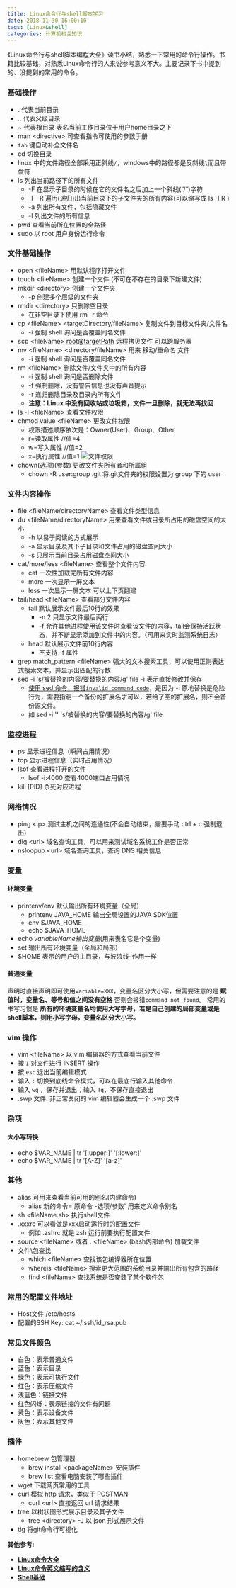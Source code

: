 ```yaml
---
title: Linux命令行与shell脚本学习
date: 2018-11-30 16:00:10
tags: [Linux&shell]
categories: 计算机相关知识
---
```

《Linux命令行与shell脚本编程大全》读书小结，熟悉一下常用的命令行操作。书籍比较基础，对熟悉Linux命令行的人来说参考意义不大。主要记录下书中提到的、没提到的常用的命令。
<!--more-->
### 基础操作
* . 代表当前目录
* .. 代表父级目录
* ~ 代表根目录 表名当前工作目录位于用户home目录之下
* man <directive\> 可查看指令可使用的参数手册
* `tab` 键自动补全文件名
* cd 切换目录
* linux 中的文件路径全部采用正斜线`/`，windows中的路径都是反斜线`\`而且带盘符
* ls 列出当前路径下的所有文件
    * -F 在显示子目录的时候在它的文件名之后加上一个斜线(“/”)字符
    * -F -R 遍历(递归)出当前目录下的子文件夹的所有内容(可以缩写成 ls -FR )
    * -a 列出所有文件，包括隐藏文件
    * -l 列出文件的所有信息
* pwd 查看当前所在位置的全路径
* sudo 以 root 用户身份运行命令
  
### 文件基础操作
* open <fileName\> 用默认程序打开文件
* touch <fileName\> 创建一个文件 (不可在不存在的目录下新建文件)
* mkdir <directory\> 创建一个文件夹
    * -p 创建多个层级的文件夹
* rmdir <directory\> 只删除空目录
    * 在非空目录下使用 rm -r 命令
* cp <fileName\> <targetDirectory/fileName> 复制文件到目标文件夹/文件名
    * -i 强制 shell 询问是否覆盖同名文件
* scp <fileName\> <root@targetPath> 远程拷贝文件 可以跨服务器
* mv <fileName\> <directory/fileName> 用来 移动/重命名 文件
    * -i 强制 shell 询问是否覆盖同名文件
* rm <fileName\> 删除文件/文件夹中的所有内容
    * -i 强制 shell 询问是否删除文件
    * -f 强制删除，没有警告信息也没有声音提示
    * -r 递归删除目录及目录内所有文件  
    * __注意：Linux 中没有回收站或垃圾箱，文件一旦删除，就无法再找回__
* ls -l <fileName\> 查看文件权限
* chmod value <fileName\> 更改文件权限
  * 权限描述顺序依次是：Owner(User)、Group、Other
  * r=读取属性 //值=4
  * w=写入属性 //值=2
  * x=执行属性 //值=1
  ![文件权限](/file-permissions.png)
* chown(选项)(参数) 更改文件夹所有者和所属组
  * chown -R user:group .git 将.git文件夹的权限设置为 group 下的 user
  
### 文件内容操作
* file <fileName/directoryName\> 查看文件类型信息
* du <fileName/directoryName\> 用来查看文件或目录所占用的磁盘空间的大小
    * -h 以易于阅读的方式展示
    * -a 显示目录及其下子目录和文件占用的磁盘空间大小
    * -s 只展示当前目录占用磁盘空间大小
* cat/more/less <fileName\> 查看整个文件内容
    * cat 一次性加载完所有文件内容
    * more 一次显示一屏文本
    * less 一次显示一屏文本 可以上下页翻建
* tail/head <fileName\> 查看部分文件内容
    * tail 默认展示文件最后10行的效果
        * -n 2 只显示文件最后两行
        * -f 允许其他进程使用该文件时查看该文件的内容，tail会保持活跃状态，并不断显示添加到文件中的内容。（可用来实时监测系统日志）
    * head 默认展示文件前10行内容
        * 不支持 -f 属性
* grep match_pattern <fileName\> 强大的文本搜索工具，可以使用正则表达式搜索文本，并显示出匹配的行数
* sed -i 's/被替换的内容/要替换的内容/g' file  -i 表示直接修改并保存
    * [使用 sed 命令，报错`invalid command code`](https://blog.csdn.net/u010339879/article/details/90107977)，是因为 -i 原地替换是危险行为，需要指明一个备份的扩展名才可以，若给了空的扩展名，则不会备份源文件。
    * 如 sed -i '' 's/被替换的内容/要替换的内容/g' file


### 监控进程
* ps 显示进程信息（瞬间占用情况）
* top 显示进程信息（实时占用情况）
* lsof 查看进程打开的文件
    * lsof -i:4000 查看4000端口占用情况
* kill [PID] 杀死对应进程
  
### 网络情况
* ping <ip\> 测试主机之间的连通性(不会自动结束，需要手动 ctrl + c 强制退出)
* dig <url\> 域名查询工具，可以用来测试域名系统工作是否正常
* nsloopup <url\> 域名查询工具，查询 DNS 相关信息

### 变量
#### 环境变量
* printenv/env 默认输出所有环境变量（全局）
    * printenv JAVA_HOME 输出全局设置的JAVA SDK位置
    * env $JAVA_HOME 
    * echo $JAVA_HOME 
* echo $variableName 输出变量 ($用来表名它是个变量)
* set 输出所有环境变量（全局和局部）
* $HOME 表示的用户的主目录，与波浪线`~`作用一样

#### 普通变量
声明时直接声明即可使用`variable=XXX`，变量名区分大小写，但需要注意的是 __赋值时，变量名、等号和值之间没有空格__ 否则会报错`command not found`。
常用的书写习惯是 __所有的环境变量名均使用大写字母，若是自己创建的局部变量或是shell脚本，则用小写字母，变量名区分大小写。__

### vim 操作
* vim <fileName\> 以 vim 编辑器的方式查看当前文件
* 按 `I` 对文件进行 INSERT 操作
* 按 `esc` 退出当前编辑模式
* 输入 `:` 切换到底线命令模式，可以在最底行输入其他命令
* 输入 `wq` ，保存并退出；输入 `!q`，不保存直接退出
* .swp 文件: 非正常关闭的 vim 编辑器会生成一个 .swp 文件

### 杂项
#### 大小写转换
* echo $VAR_NAME | tr '[:upper:]' '[:lower:]'
* echo $VAR_NAME | tr '[A-Z]' '[a-z]'

### 其他
* alias 可用来查看当前可用的别名(内建命令)
  * alias 新的命令='原命令 -选项/参数' 用来定义命令别名
* sh <fileName.sh\> 执行shell文件
* .xxxrc 可以看做是xxx启动运行时的配置文件
    * 例如 .zshrc 就是 zsh 运行前要执行配置文件
* source <fileName\> 或者 . <fileName\> (bash内部命令) 加载文件
* 文件\包查找
  * which <fileName\> 查找该包编译器所在位置
  * whereis <fileName\> 搜索更大范围的系统目录并输出所有包含的路径
  * find <fileName\> 查找系统是否安装了某个软件包

### 常用的配置文件地址
* Host文件 /etc/hosts
* 配置的SSH Key: cat ~/.ssh/id_rsa.pub

### 常见文件颜色
* 白色：表示普通文件
* 蓝色：表示目录
* 绿色：表示可执行文件
* 红色：表示压缩文件
* 浅蓝色：链接文件
* 红色闪烁：表示链接的文件有问题
* 黄色：表示设备文件
* 灰色：表示其他文件

### 插件
* homebrew 包管理器
    * brew install <packageName\> 安装插件
    * brew list 查看电脑安装了哪些插件
* wget 下载网页常用的工具
* curl 模拟 http 请求，类似于 POSTMAN
    * curl <url\> 直接返回 url 请求结果
* tree 以树状图形式展示目录及其子文件
    * tree <directory\> -J 以 json 形式展示文件
* tig 将git命令行可视化

__其他参考:__
* __[Linux命令大全](http://man.linuxde.net/)__
* __[Linux命令英文缩写的含义](http://blog.chinaunix.net/uid-27164517-id-3299073.html)__
* __[Shell基础](http://c.biancheng.net/shell/base/)__
